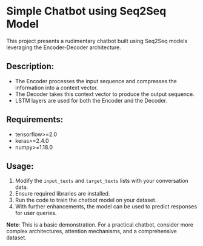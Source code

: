 # Simple Chatbot using Seq2Seq Model

This project presents a rudimentary chatbot built using Seq2Seq models leveraging the Encoder-Decoder architecture.

## Description:
- The Encoder processes the input sequence and compresses the information into a context vector.
- The Decoder takes this context vector to produce the output sequence.
- LSTM layers are used for both the Encoder and the Decoder.

## Requirements:
- tensorflow>=2.0
- keras>=2.4.0
- numpy>=1.18.0

## Usage:
1. Modify the `input_texts` and `target_texts` lists with your conversation data.
2. Ensure required libraries are installed.
3. Run the code to train the chatbot model on your dataset.
4. With further enhancements, the model can be used to predict responses for user queries.

**Note**: This is a basic demonstration. For a practical chatbot, consider more complex architectures, attention mechanisms, and a comprehensive dataset.
